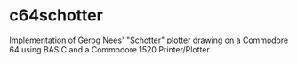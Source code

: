 # c64schotter
Implementation of Gerog Nees' "Schotter" plotter drawing on a Commodore 64 using BASIC and a Commodore 1520 Printer/Plotter.

